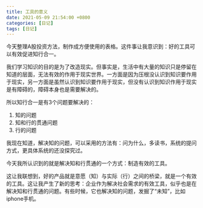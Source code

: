 ```yaml
---
title: 工具的意义
date: 2021-05-09 21:54:00 +0800
categories: [日记]
tags: [日记]
---
```


今天整理A股投资方法，制作成方便使用的表格。这件事让我意识到：好的工具可以有效促进知行合一。

我们学习知识的目的是为了改造现实。但事实是，生活中有大量的知识只是停留在知道的层面，无法有效的作用于现实世界。一方面是因为压根没认识到知识要作用于现实，另一方面是虽然认识到知识要作用于现实，但没有认识到知识作用于现实是有障碍的，障碍本身也是需要解决的。

所以知行合一是有3个问题要解决的：
1. 知的问题
2. 知和行的贯通问题
3. 行的问题

我现在知道，解决知的问题，可以采用的方法有：问为什么，多读书，系统的提问方式，更具体系统的还没探究过。

今天我所认识到的就是解决知和行贯通的一个方式：制造有效的工具。

这让我联想到，好的产品就是意愿（知）与实际（行）之间的桥梁，就是一个有效的工具。这让我产生了新的思考：企业作为解决社会需求的有效工具，似乎也是在解决知和行贯通的问题。有些时候，它也解决知的问题，发掘了“未知”，比如iphone手机。
